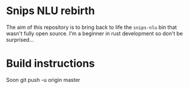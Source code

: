 Snips NLU rebirth
=================

The aim of this repository is to bring back to life the `snips-nlu` bin that wasn't fully open source.
I'm a beginner in rust development so don't be surprised...


Build instructions
=
Soon
git push -u origin master